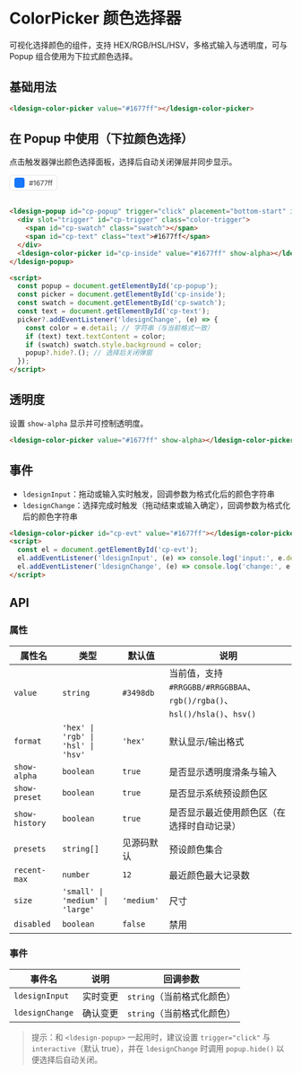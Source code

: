 # ColorPicker 颜色选择器

可视化选择颜色的组件，支持 HEX/RGB/HSL/HSV，多格式输入与透明度，可与 Popup 组合使用为下拉式颜色选择。

## 基础用法

<div class="demo-container">
  <ldesign-color-picker value="#1677ff"></ldesign-color-picker>
</div>

```html
<ldesign-color-picker value="#1677ff"></ldesign-color-picker>
```

## 在 Popup 中使用（下拉颜色选择）

点击触发器弹出颜色选择面板，选择后自动关闭弹层并同步显示。

<div class="demo-container" style="display:flex; align-items:center; gap:12px;">
  <ldesign-popup id="cp-popup" trigger="click" placement="bottom-start" interactive hide-delay="0" :arrow="true">
    <div slot="trigger" id="cp-trigger" style="display:inline-flex; align-items:center; gap:8px; padding:4px 8px; border:1px solid #e5e5e5; border-radius:6px; cursor:pointer;">
      <span id="cp-swatch" style="width:16px;height:16px;border-radius:4px;background:#1677ff;border:1px solid rgba(0,0,0,.1);"></span>
      <span id="cp-text" style="font-size:12px; color:#333;">#1677ff</span>
    </div>
    <div style="padding: 8px;">
      <ldesign-color-picker id="cp-inside" value="#1677ff" show-alpha></ldesign-color-picker>
    </div>
  </ldesign-popup>
</div>

```html
<ldesign-popup id="cp-popup" trigger="click" placement="bottom-start" interactive hide-delay="0">
  <div slot="trigger" id="cp-trigger" class="color-trigger">
    <span id="cp-swatch" class="swatch"></span>
    <span id="cp-text" class="text">#1677ff</span>
  </div>
  <ldesign-color-picker id="cp-inside" value="#1677ff" show-alpha></ldesign-color-picker>
</ldesign-popup>

<script>
  const popup = document.getElementById('cp-popup');
  const picker = document.getElementById('cp-inside');
  const swatch = document.getElementById('cp-swatch');
  const text = document.getElementById('cp-text');
  picker?.addEventListener('ldesignChange', (e) => {
    const color = e.detail; // 字符串（与当前格式一致）
    if (text) text.textContent = color;
    if (swatch) swatch.style.background = color;
    popup?.hide?.(); // 选择后关闭弹窗
  });
</script>
```

<script setup>
import { onMounted, onUnmounted } from 'vue'
let cleanupFns = []
function bind(el, evt, fn){ el && el.addEventListener(evt, fn); cleanupFns.push(()=> el?.removeEventListener(evt, fn)) }
onMounted(()=>{
  const popup = document.getElementById('cp-popup')
  const picker = document.getElementById('cp-inside')
  const swatch = document.getElementById('cp-swatch')
  const text = document.getElementById('cp-text')
  bind(picker, 'ldesignChange', (e)=>{
    const color = e.detail
    if (text) text.textContent = color
    if (swatch) swatch.style.background = color
    popup?.hide?.()
  })
})
onUnmounted(()=> cleanupFns.forEach(fn=>fn()))
</script>

## 透明度

设置 `show-alpha` 显示并可控制透明度。

<div class="demo-container">
  <ldesign-color-picker value="#1677ff" show-alpha></ldesign-color-picker>
</div>

```html
<ldesign-color-picker value="#1677ff" show-alpha></ldesign-color-picker>
```

## 事件

- `ldesignInput`：拖动或输入实时触发，回调参数为格式化后的颜色字符串
- `ldesignChange`：选择完成时触发（拖动结束或输入确定），回调参数为格式化后的颜色字符串

```html
<ldesign-color-picker id="cp-evt" value="#1677ff"></ldesign-color-picker>
<script>
  const el = document.getElementById('cp-evt');
  el.addEventListener('ldesignInput', (e) => console.log('input:', e.detail));
  el.addEventListener('ldesignChange', (e) => console.log('change:', e.detail));
</script>
```

## API

### 属性

| 属性名 | 类型 | 默认值 | 说明 |
| --- | --- | --- | --- |
| `value` | `string` | `#3498db` | 当前值，支持 `#RRGGBB/#RRGGBBAA`、`rgb()/rgba()`、`hsl()/hsla()`、`hsv()` |
| `format` | `'hex' \| 'rgb' \| 'hsl' \| 'hsv'` | `'hex'` | 默认显示/输出格式 |
| `show-alpha` | `boolean` | `true` | 是否显示透明度滑条与输入 |
| `show-preset` | `boolean` | `true` | 是否显示系统预设颜色区 |
| `show-history` | `boolean` | `true` | 是否显示最近使用颜色区（在选择时自动记录） |
| `presets` | `string[]` | 见源码默认 | 预设颜色集合 |
| `recent-max` | `number` | `12` | 最近颜色最大记录数 |
| `size` | `'small' \| 'medium' \| 'large'` | `'medium'` | 尺寸 |
| `disabled` | `boolean` | `false` | 禁用 |

### 事件

| 事件名 | 说明 | 回调参数 |
| --- | --- | --- |
| `ldesignInput` | 实时变更 | `string`（当前格式化颜色） |
| `ldesignChange` | 确认变更 | `string`（当前格式化颜色） |

> 提示：和 `<ldesign-popup>` 一起用时，建议设置 `trigger="click"` 与 `interactive`（默认 true），并在 `ldesignChange` 时调用 `popup.hide()` 以便选择后自动关闭。